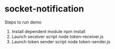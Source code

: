 # socket-notification

Steps to run demo
1. Install dependent module
npm install
2. Launch seceiver script
node token-receiver.js
3. Launch token sender script
node token-sender.js
